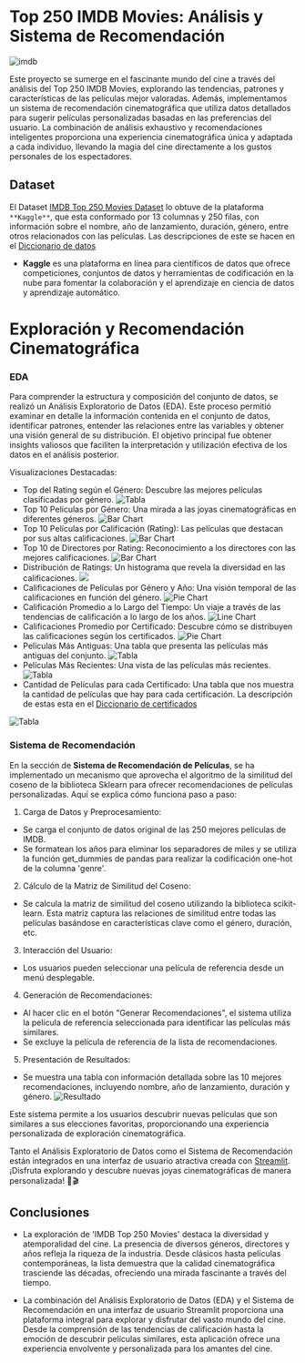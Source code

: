 
# Top 250 IMDB Movies: Análisis y Sistema de Recomendación
![imdb](https://github.com/Angiea18/Analisis-Top250Movies/blob/main/_src/imdb.jpg)

Este proyecto se sumerge en el fascinante mundo del cine a través del análisis del Top 250 IMDB Movies, explorando las tendencias, patrones y características de las películas mejor valoradas. Además, implementamos un sistema de recomendación cinematográfica que utiliza datos detallados para sugerir películas personalizadas basadas en las preferencias del usuario. La combinación de análisis exhaustivo y recomendaciones inteligentes proporciona una experiencia cinematográfica única y adaptada a cada individuo, llevando la magia del cine directamente a los gustos personales de los espectadores.


## Dataset

El Dataset [IMDB Top 250 Movies Dataset](https://github.com/Angiea18/Analisis-Top250Movies/blob/main/IMDB_Top250Movies.csv) lo obtuve de la plataforma `**Kaggle**`, que esta conformado por 13 columnas y 250 filas, con información sobre el nombre, año de lanzamiento, duración, género, entre otros relacionados con las películas. 
Las descripciones de este se hacen en el [Diccionario de datos](https://github.com/Angiea18/Analisis-Top250Movies/blob/main/Diccionario.md)


- **Kaggle** es una plataforma en línea para científicos de datos que ofrece competiciones, conjuntos de datos y herramientas de codificación en la nube para fomentar la colaboración y el aprendizaje en ciencia de datos y aprendizaje automático.
# Exploración y Recomendación Cinematográfica

### EDA

Para comprender la estructura y composición del conjunto de datos, se realizó un Análisis Exploratorio de Datos (EDA). Este proceso permitió examinar en detalle la información contenida en el conjunto de datos, identificar patrones, entender las relaciones entre las variables y obtener una visión general de su distribución. El objetivo principal fue obtener insights valiosos que faciliten la interpretación y utilización efectiva de los datos en el análisis posterior.


Visualizaciones Destacadas:

- Top del Rating según el Género: Descubre las mejores películas clasificadas por género.
![Tabla](https://github.com/Angiea18/Analisis-Top250Movies/blob/main/_src/TopGeneros.png)
- Top 10 Películas por Género: Una mirada a las joyas cinematográficas en diferentes géneros.
![Bar Chart](https://github.com/Angiea18/Analisis-Top250Movies/blob/main/_src/Top10Genero.png)
- Top 10 Películas por Calificación (Rating): Las películas que destacan por sus altas calificaciones.
![Bar Chart](https://github.com/Angiea18/Analisis-Top250Movies/blob/main/_src/Top10Calificacion.png)
- Top 10 de Directores por Rating: Reconocimiento a los directores con las mejores calificaciones.
![Bar Chart](https://github.com/Angiea18/Analisis-Top250Movies/blob/main/_src/Top10Director.png)
- Distribución de Ratings: Un histograma que revela la diversidad en las calificaciones.
![](https://github.com/Angiea18/Analisis-Top250Movies/blob/main/_src/Histograma.png)
- Calificaciones de Películas por Género y Año: Una visión temporal de las calificaciones en función del género.
![Pie Chart](https://github.com/Angiea18/Analisis-Top250Movies/blob/main/_src/clasificacionGeneroA%C3%B1o.png)
- Calificación Promedio a lo Largo del Tiempo: Un viaje a través de las tendencias de calificación a lo largo de los años.
![Line Chart](https://github.com/Angiea18/Analisis-Top250Movies/blob/main/_src/AvgCalificaciones.png)
- Calificaciones Promedio por Certificado: Descubre cómo se distribuyen las calificaciones según los certificados.
![Pie Chart](https://github.com/Angiea18/Analisis-Top250Movies/blob/main/_src/PiechartAVGcalificaciones.png)
- Películas Más Antiguas: Una tabla que presenta las películas más antiguas del conjunto.
![Tabla](https://github.com/Angiea18/Analisis-Top250Movies/blob/main/_src/Pel%C3%ADculasantiguas.png)
- Películas Más Recientes: Una vista de las películas más recientes.
![Tabla](https://github.com/Angiea18/Analisis-Top250Movies/blob/main/_src/Peliculasrecientes.png)
- Cantidad de Películas para cada Certificado: Una tabla que nos muestra la cantidad de películas que hay para cada certificación. La descripción de estas esta en el [Diccionario de certificados](https://github.com/Angiea18/Analisis-Top250Movies/blob/main/Diccionario_Certificados.md)

![Tabla](https://github.com/Angiea18/Analisis-Top250Movies/blob/main/_src/Certificaciones.png)


### Sistema de Recomendación

En la sección de **Sistema de Recomendación de Películas**, se ha implementado un mecanismo que aprovecha el algoritmo de la similitud del coseno de la biblioteca Sklearn para ofrecer recomendaciones de películas personalizadas. Aquí se explica cómo funciona paso a paso:

1. Carga de Datos y Preprocesamiento:
- Se carga el conjunto de datos original de las 250 mejores películas de IMDB.
- Se formatean los años para eliminar los separadores de miles y se utiliza la función get_dummies de pandas para realizar la codificación one-hot de la columna 'genre'.
2. Cálculo de la Matriz de Similitud del Coseno:
- Se calcula la matriz de similitud del coseno utilizando la biblioteca scikit-learn. Esta matriz captura las relaciones de similitud entre todas las películas basándose en características clave como el género, duración, etc.
3. Interacción del Usuario:
- Los usuarios pueden seleccionar una película de referencia desde un menú desplegable.
4. Generación de Recomendaciones:
- Al hacer clic en el botón "Generar Recomendaciones", el sistema utiliza la película de referencia seleccionada para identificar las películas más similares.
- Se excluye la película de referencia de la lista de recomendaciones.
5. Presentación de Resultados:
- Se muestra una tabla con información detallada sobre las 10 mejores recomendaciones, incluyendo nombre, año de lanzamiento, duración y género.
![Resultado](https://github.com/Angiea18/Analisis-Top250Movies/blob/main/_src/ResultadoRecomendacion.png)

Este sistema permite a los usuarios descubrir nuevas películas que son similares a sus elecciones favoritas, proporcionando una experiencia personalizada de exploración cinematográfica.


Tanto el Análisis Exploratorio de Datos como el Sistema de Recomendación están integrados en una interfaz de usuario atractiva creada con [Streamlit](https://6nmfcappdldccqiaub3yy5c.streamlit.app/). ¡Disfruta explorando y descubre nuevas joyas cinematográficas de manera personalizada! 🍿🎬




## Conclusiones

- La exploración de 'IMDB Top 250 Movies' destaca la diversidad y atemporalidad del cine. La presencia de diversos géneros, directores y años refleja la riqueza de la industria. Desde clásicos hasta películas contemporáneas, la lista demuestra que la calidad cinematográfica trasciende las décadas, ofreciendo una mirada fascinante a través del tiempo.

- La combinación del Análisis Exploratorio de Datos (EDA) y el Sistema de Recomendación en una interfaz de usuario Streamlit proporciona una plataforma integral para explorar y disfrutar del vasto mundo del cine. Desde la comprensión de las tendencias de calificación hasta la emoción de descubrir películas similares, esta aplicación ofrece una experiencia envolvente y personalizada para los amantes del cine.

